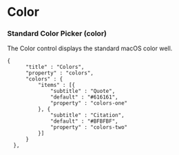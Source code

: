 # Color



### Standard Color Picker (color)

The Color control displays the standard macOS color well.

```
{
	  "title" : "Colors",
	  "property" : "colors",
	  "colors" : {
		  "items" : [{
			  "subtitle" : "Quote",
			  "default" : "#616161",
			  "property" : "colors-one"
		  }, {
			  "subtitle" : "Citation",
			  "default" : "#BFBFBF",
			  "property" : "colors-two"
		  }]
	  }
  },
```

